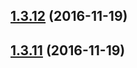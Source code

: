 <a name="1.3.12"></a>
## [1.3.12](https://github.com/cmelion/redux-observable-test-helpers/compare/v1.3.11...v1.3.12) (2016-11-19)



<a name="1.3.11"></a>
## [1.3.11](https://github.com/cmelion/redux-observable-test-helpers/compare/v1.3.9...v1.3.11) (2016-11-19)



